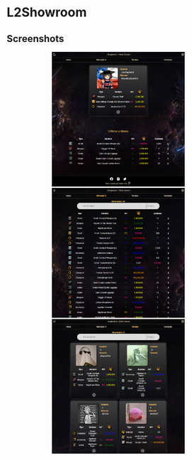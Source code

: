# L2Showroom

## Screenshots

<div align="center">
<img src="1.PNG" width="300" alt="Screenshot 1" title="Screenshot 1">
<img src="3.PNG" width="300" alt="Screenshot 2" title="Screenshot 2">
<img src="4.PNG" width="300" alt="Screenshot 3" title="Screenshot 3">
</div>


